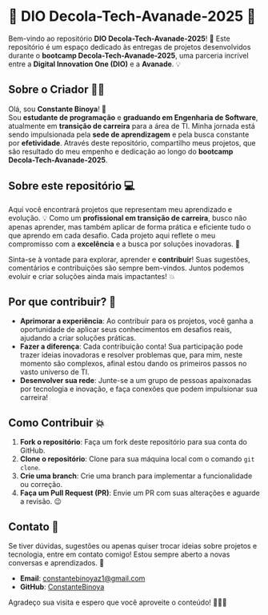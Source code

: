# 🚀 **DIO Decola-Tech-Avanade-2025** 🚀

Bem-vindo ao repositório **DIO Decola-Tech-Avanade-2025**! 🎉 Este repositório é um espaço dedicado às entregas de projetos desenvolvidos durante o **bootcamp Decola-Tech-Avanade-2025**, uma parceria incrível entre a **Digital Innovation One (DIO)** e a **Avanade**. 💡

## Sobre o Criador 👨‍💻

Olá, sou **Constante Binoya**! 👋  
Sou **estudante de programação** e **graduando em Engenharia de Software**, atualmente em **transição de carreira** para a área de TI. Minha jornada está sendo impulsionada pela **sede de aprendizagem** e pela busca constante por **efetividade**. Através deste repositório, compartilho meus projetos, que são resultado do meu empenho e dedicação ao longo do **bootcamp Decola-Tech-Avanade-2025**.

## Sobre este repositório 💻

Aqui você encontrará projetos que representam meu aprendizado e evolução. 💡 Como um **profissional em transição de carreira**, busco não apenas aprender, mas também aplicar de forma prática e eficiente tudo o que aprendo em cada desafio. Cada projeto aqui reflete o meu compromisso com a **excelência** e a busca por soluções inovadoras. 🚀

Sinta-se à vontade para explorar, aprender e **contribuir**! Suas sugestões, comentários e contribuições são sempre bem-vindos. Juntos podemos evoluir e criar soluções ainda mais impactantes! 💥

## Por que contribuir? 🤝

- **Aprimorar a experiência**: Ao contribuir para os projetos, você ganha a oportunidade de aplicar seus conhecimentos em desafios reais, ajudando a criar soluções práticas.
- **Fazer a diferença**: Cada contribuição conta! Sua participação pode trazer ideias inovadoras e resolver problemas que, para mim, neste momento são complexos, afinal estou dando os primeiros passos no vasto universo de TI.
- **Desenvolver sua rede**: Junte-se a um grupo de pessoas apaixonadas por tecnologia e inovação, e faça conexões que podem impulsionar sua carreira!

## Como Contribuir 💥

1. **Fork o repositório**: Faça um fork deste repositório para sua conta do GitHub.
2. **Clone o repositório**: Clone para sua máquina local com o comando `git clone`.
3. **Crie uma branch**: Crie uma branch para implementar a funcionalidade ou correção.
4. **Faça um Pull Request (PR)**: Envie um PR com suas alterações e aguarde a revisão. 😉

## Contato 📧

Se tiver dúvidas, sugestões ou apenas quiser trocar ideias sobre projetos e tecnologia, entre em contato comigo! Estou sempre aberto a novas conversas e aprendizados. 🙌

- **Email**: [constantebinoyaz1@gmail.com](mailto:constantebinoyaz1@gmail.com)
- **GitHub**: [ConstanteBinoya](https://github.com/ConstanteBinoya)

Agradeço sua visita e espero que você aproveite o conteúdo! 👨‍💻✨
